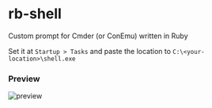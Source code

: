 # rb-shell

Custom prompt for Cmder (or ConEmu) written in Ruby

Set it at `Startup > Tasks` and paste the location to `C:\<your-location>\shell.exe`

### Preview

![preview](https://i.imgur.com/88PH8nR.png)
